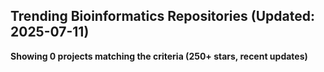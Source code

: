 ## Trending Bioinformatics Repositories (Updated: 2025-07-11)

**Showing 0 projects matching the criteria (250+ stars, recent updates)**

